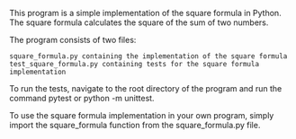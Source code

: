 This program is a simple implementation of the square formula in Python. The square formula calculates the square of the sum of two numbers.

The program consists of two files:

    square_formula.py containing the implementation of the square formula
    test_square_formula.py containing tests for the square formula implementation

To run the tests, navigate to the root directory of the program and run the command pytest or python -m unittest.

To use the square formula implementation in your own program, simply import the square_formula function from the square_formula.py file.